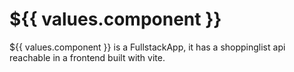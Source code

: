 # ${{ values.component }}

${{ values.component }} is a FullstackApp, it has a shoppinglist api reachable in a frontend built with vite.